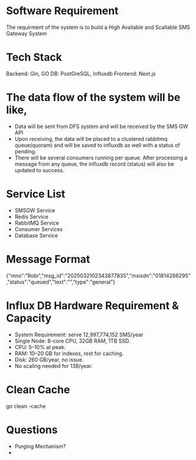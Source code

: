 # Software Requirement
The requirment of the system is to build a High Available and Scallable SMS Gateway System 

# Tech Stack
Backend: Gin, GO
DB: PostGreSQL, Influxdb
Frontend: Next.js

# The data flow of the system will be like,
- Data will be sent from DFS system and will be received by the SMS GW API
- Upon receiving, the data will be placed to a clustered rabbitmq queue(quoram) and will be saved to influxdb as well with a status of pending.
- There will be several consumers running per queue. After processing a message from any queue, the influxdb record (status) will also be updated to success.

# Service List
- SMSGW Service
- Redis Service
- RabbitMQ Service
- Consumer Services
- Database Service

# Message Format
{"mno":"Robi","msg_id":"2025032102343877835","msisdn":"01814266295","status":"queued","text":"","type":"general"}

# Influx DB Hardware Requirement & Capacity
- System Requirement: serve 12,997,774,152 SMS/year
- Single Node: 8-core CPU, 32GB RAM, 1TB SSD.
- CPU: 5–10% at peak.
- RAM: 10–20 GB for indexes, rest for caching.
- Disk: 260 GB/year, no issue.
- No scaling needed for 13B/year.

# Clean Cache
go clean -cache


# Questions
- Purging Mechanism?
- 